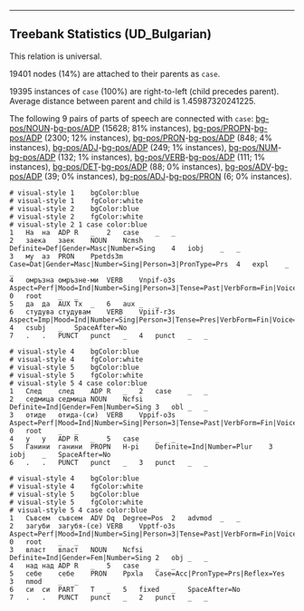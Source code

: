 

--------------------------------------------------------------------------------

## Treebank Statistics (UD_Bulgarian)

This relation is universal.

19401 nodes (14%) are attached to their parents as `case`.

19395 instances of `case` (100%) are right-to-left (child precedes parent).
Average distance between parent and child is 1.45987320241225.

The following 9 pairs of parts of speech are connected with `case`: [bg-pos/NOUN]()-[bg-pos/ADP]() (15628; 81% instances), [bg-pos/PROPN]()-[bg-pos/ADP]() (2300; 12% instances), [bg-pos/PRON]()-[bg-pos/ADP]() (848; 4% instances), [bg-pos/ADJ]()-[bg-pos/ADP]() (249; 1% instances), [bg-pos/NUM]()-[bg-pos/ADP]() (132; 1% instances), [bg-pos/VERB]()-[bg-pos/ADP]() (111; 1% instances), [bg-pos/DET]()-[bg-pos/ADP]() (88; 0% instances), [bg-pos/ADV]()-[bg-pos/ADP]() (39; 0% instances), [bg-pos/ADJ]()-[bg-pos/PRON]() (6; 0% instances).


~~~ conllu
# visual-style 1	bgColor:blue
# visual-style 1	fgColor:white
# visual-style 2	bgColor:blue
# visual-style 2	fgColor:white
# visual-style 2 1 case	color:blue
1	На	на	ADP	R	_	2	case	_	_
2	заека	заек	NOUN	Ncmsh	Definite=Def|Gender=Masc|Number=Sing	4	iobj	_	_
3	му	аз	PRON	Ppetds3m	Case=Dat|Gender=Masc|Number=Sing|Person=3|PronType=Prs	4	expl	_	_
4	омръзна	омръзне-ми	VERB	Vnpif-o3s	Aspect=Perf|Mood=Ind|Number=Sing|Person=3|Tense=Past|VerbForm=Fin|Voice=Act	0	root	_	_
5	да	да	AUX	Tx	_	6	aux	_	_
6	студува	студувам	VERB	Vpiif-r3s	Aspect=Imp|Mood=Ind|Number=Sing|Person=3|Tense=Pres|VerbForm=Fin|Voice=Act	4	csubj	_	SpaceAfter=No
7	.	.	PUNCT	punct	_	4	punct	_	_

~~~


~~~ conllu
# visual-style 4	bgColor:blue
# visual-style 4	fgColor:white
# visual-style 5	bgColor:blue
# visual-style 5	fgColor:white
# visual-style 5 4 case	color:blue
1	След	след	ADP	R	_	2	case	_	_
2	седмица	седмица	NOUN	Ncfsi	Definite=Ind|Gender=Fem|Number=Sing	3	obl	_	_
3	отиде	отида-(си)	VERB	Vppif-o3s	Aspect=Perf|Mood=Ind|Number=Sing|Person=3|Tense=Past|VerbForm=Fin|Voice=Act	0	root	_	_
4	у	у	ADP	R	_	5	case	_	_
5	Ганини	ганини	PROPN	H-pi	Definite=Ind|Number=Plur	3	iobj	_	SpaceAfter=No
6	.	.	PUNCT	punct	_	3	punct	_	_

~~~


~~~ conllu
# visual-style 4	bgColor:blue
# visual-style 4	fgColor:white
# visual-style 5	bgColor:blue
# visual-style 5	fgColor:white
# visual-style 5 4 case	color:blue
1	Съвсем	съвсем	ADV	Dq	Degree=Pos	2	advmod	_	_
2	загуби	загубя-(се)	VERB	Vpptf-o3s	Aspect=Perf|Mood=Ind|Number=Sing|Person=3|Tense=Past|VerbForm=Fin|Voice=Act	0	root	_	_
3	власт	власт	NOUN	Ncfsi	Definite=Ind|Gender=Fem|Number=Sing	2	obj	_	_
4	над	над	ADP	R	_	5	case	_	_
5	себе	себе	PRON	Ppxla	Case=Acc|PronType=Prs|Reflex=Yes	3	nmod	_	_
6	си	си	PART	T	_	5	fixed	_	SpaceAfter=No
7	.	.	PUNCT	punct	_	2	punct	_	_

~~~


